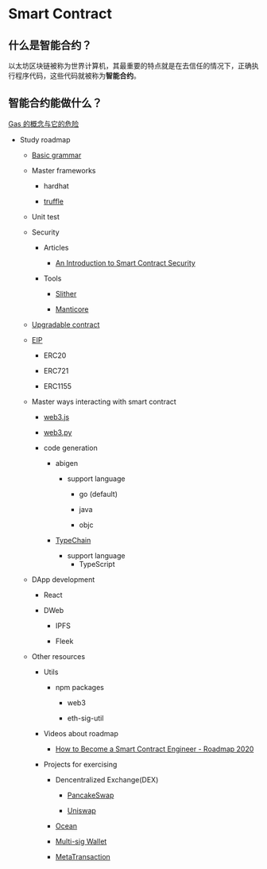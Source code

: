 # Smart Contract

## 什么是智能合约？

以太坊区块链被称为世界计算机，其最重要的特点就是在去信任的情况下，正确执行程序代码，这些代码就被称为**智能合约**。



## 智能合约能做什么？



[Gas 的概念与它的危险](https://ipfs.io/ipfs/QmbbYTGTeot9ic4hVrsvnvVuHw4b5P7F5SeMSNX9TYPGjY/blog/ethereum-gas-dangers/)

 

- Study roadmap

  - [Basic grammar](https://docs.soliditylang.org/en/v0.7.0/introduction-to-smart-contracts.html)

  - Master frameworks

    - hardhat

    - [truffle](https://www.trufflesuite.com/)

  - Unit test

  - Security

    - Articles
      - [An Introduction to Smart Contract Security](https://www.getastra.com/blog/security-audit/an-introduction-to-smart-contract-security/?utm_id=scsa.123&gclid=CjwKCAjwk6-LBhBZEiwAOUUDpyegGOJw6ofQ4HnD2ob23wz3pL59PFxFedQy4HTFkxrDYXWUHJbdVxoCD08QAvD_BwE)

    - Tools

      - [Slither](https://github.com/crytic/slither/wiki/Detector-Documentation)

      - [Manticore](https://github.com/trailofbits/manticore)

  - [Upgradable contract](https://docs.openzeppelin.com/upgrades-plugins/1.x/)

  - [EIP](https://eips.ethereum.org/all)

    - ERC20

    - ERC721

    - ERC1155

  - Master ways interacting with smart contract

    - [web3.js](https://web3js.readthedocs.io/en/v1.2.9/web3-eth-personal.html#ecrecover)

    - [web3.py](http://web3.py/)

    - code generation

      - abigen

        - support language

          - go (default)

          - java

          - objc

      - [TypeChain](https://github.com/dethcrypto/TypeChain)
        - support language
          - TypeScript

  - DApp development

    - React

    - DWeb

      - IPFS

      - Fleek

  - Other resources

    - Utils

      - npm packages

        - web3

        - eth-sig-util

    - Videos about roadmap
      - [How to Become a Smart Contract Engineer - Roadmap 2020](https://www.youtube.com/watch?v=wNhAVahE-jk)

    - Projects for exercising

      - Dencentralized Exchange(DEX)

        - [PancakeSwap](https://pancakeswap.finance/)

        - [Uniswap](https://uniswap.org/)

      - [Ocean](https://market.oceanprotocol.com/)

      - [Multi-sig Wallet](https://wallet.gnosis.io/)

      - [MetaTransaction](https://docs.openzeppelin.com/contracts/api/metatx)
